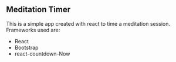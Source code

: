 ## Meditation Timer
This is a simple app created with react to time a meditation session.
Frameworks used are:
- React
- Bootstrap
- react-countdown-Now